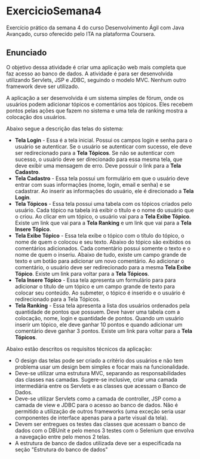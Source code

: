 # ExercicioSemana4

Exercício prático da semana 4 do curso Desenvolvimento Ágil com Java Avançado, curso oferecido pelo ITA na plataforma Coursera.

## Enunciado

O objetivo dessa atividade é criar uma aplicação web mais completa que faz acesso ao banco de dados. A atividade é para ser desenvolvida utilizando Servlets, JSP e JDBC, seguindo o modelo MVC. Nenhum outro framework deve ser utilizado.

A aplicação a ser desenvolvida é um sistema simples de fórum, onde os usuários podem adicionar tópicos e comentários aos tópicos. Eles recebem pontos pelas ações que fazem no sistema e uma tela de ranking mostra a colocação dos usuários.

Abaixo segue a descrição das telas do sistema:

- **Tela Login** - Essa é a tela inicial. Possui os campos login e senha para o usuário se autenticar. Se o usuário se autenticar com sucesso, ele deve ser redirecionado para a **Tela Tópicos**. Se não se autenticar com sucesso, o usuário deve ser direcionado para essa mesma tela, que deve exibir uma mensagem de erro.  Deve possuir o link para a **Tela Cadastro**.
- **Tela Cadastro** - Essa tela possui um formulário em que o usuário deve entrar com suas informações (nome, login, email e senha) e se cadastrar. Ao inserir as informações do usuário, ele é direcionado a **Tela Login**.
- **Tela Tópicos** - Essa tela possui uma tabela com os tópicos criados pelo usuário. Cada tópico na tabela irá exibir o título e o nome do usuário que o criou. Ao clicar em um tópico, o usuário vai para a **Tela Exibe Tópico**. Existe um link que vai para a **Tela Ranking** e um link que vai para a **Tela Insere Tópico**.
- **Tela Exibe Tópico** - Essa tela exibe o tópico com o título do tópico, o nome de quem o colocou e seu texto. Abaixo do tópico são exibidos os comentários adicionados. Cada comentário possui somente o texto e o nome de quem o inseriu. Abaixo de tudo, existe um campo grande de texto e um botão para adicionar um novo comentário. Ao adicionar o comentário, o usuário deve ser redirecionado para a mesma **Tela Exibe Tópico**. Existe um link para voltar para a **Tela Tópicos**.
- **Tela Insere Tópico** - Essa tela apresenta um formulário para para adicionar o título de um tópico e um campo grande de texto para colocar seu conteúdo. Ao submeter, o tópico é inserido e o usuário é redirecionado para a Tela Tópicos.
- **Tela Ranking** - Essa tela apresenta a lista dos usuários ordenados pela quantidade de pontos que possuem. Deve haver uma tabela com a colocação, nome, login e quantidade de pontos. Quando um usuário inserir um tópico, ele deve ganhar 10 pontos e quando adicionar um comentário deve ganhar 3 pontos. Existe um link para voltar para a **Tela Tópicos**.

Abaixo estão descritos os requisitos técnicos da aplicação:

- O design das telas pode ser criado a critério dos usuários e não tem problema usar um design bem simples e focar mais na funcionalidade.
- Deve-se utilizar uma estrutura MVC, separando as responsabilidades das classes nas camadas. Sugere-se inclusive, criar uma camada intermediária entre os Servlets e as classes que acessam o Banco de Dados.
- Deve-se utilizar Servlets como a camada de controller, JSP como a camada de view e JDBC para o acesso ao banco de dados. Não é permitido a utilização de outros frameworks (uma exceção seria usar componentes de interface apenas para a parte visual da tela).
- Devem ser entregues os testes das classes que acessam o banco de dados com o DBUnit e pelo menos 3 testes com o Selenium que envolva a navegação entre pelo menos 2 telas.
- A estrutura de banco de dados utilizada deve ser a especificada na seção "Estrutura do banco de dados"
